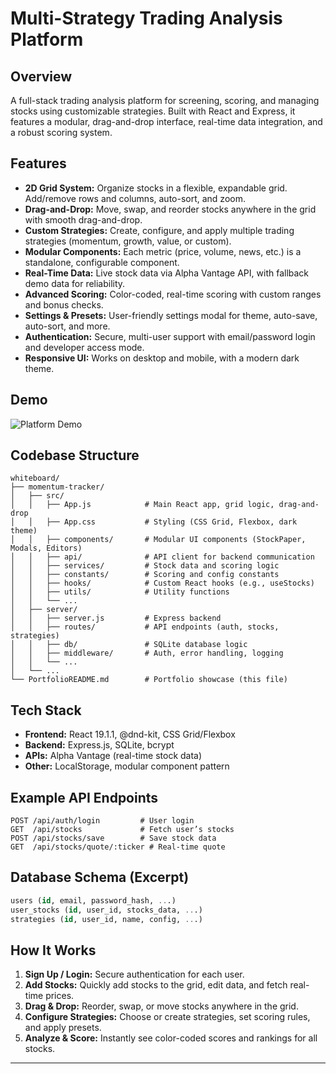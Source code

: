 # Multi-Strategy Trading Analysis Platform

## Overview
A full-stack trading analysis platform for screening, scoring, and managing stocks using customizable strategies. Built with React and Express, it features a modular, drag-and-drop interface, real-time data integration, and a robust scoring system.

## Features
- **2D Grid System:** Organize stocks in a flexible, expandable grid. Add/remove rows and columns, auto-sort, and zoom.
- **Drag-and-Drop:** Move, swap, and reorder stocks anywhere in the grid with smooth drag-and-drop.
- **Custom Strategies:** Create, configure, and apply multiple trading strategies (momentum, growth, value, or custom).
- **Modular Components:** Each metric (price, volume, news, etc.) is a standalone, configurable component.
- **Real-Time Data:** Live stock data via Alpha Vantage API, with fallback demo data for reliability.
- **Advanced Scoring:** Color-coded, real-time scoring with custom ranges and bonus checks.
- **Settings & Presets:** User-friendly settings modal for theme, auto-save, auto-sort, and more.
- **Authentication:** Secure, multi-user support with email/password login and developer access mode.
- **Responsive UI:** Works on desktop and mobile, with a modern dark theme.

## Demo
![Platform Demo](./demo.gif)

## Codebase Structure
```
whiteboard/
├── momentum-tracker/
│   ├── src/
│   │   ├── App.js            # Main React app, grid logic, drag-and-drop
│   │   ├── App.css           # Styling (CSS Grid, Flexbox, dark theme)
│   │   ├── components/       # Modular UI components (StockPaper, Modals, Editors)
│   │   ├── api/              # API client for backend communication
│   │   ├── services/         # Stock data and scoring logic
│   │   ├── constants/        # Scoring and config constants
│   │   ├── hooks/            # Custom React hooks (e.g., useStocks)
│   │   ├── utils/            # Utility functions
│   │   └── ...
│   ├── server/
│   │   ├── server.js         # Express backend
│   │   ├── routes/           # API endpoints (auth, stocks, strategies)
│   │   ├── db/               # SQLite database logic
│   │   ├── middleware/       # Auth, error handling, logging
│   │   └── ...
│   └── ...
└── PortfolioREADME.md        # Portfolio showcase (this file)
```

## Tech Stack
- **Frontend:** React 19.1.1, @dnd-kit, CSS Grid/Flexbox
- **Backend:** Express.js, SQLite, bcrypt
- **APIs:** Alpha Vantage (real-time stock data)
- **Other:** LocalStorage, modular component pattern

## Example API Endpoints
```
POST /api/auth/login         # User login
GET  /api/stocks             # Fetch user’s stocks
POST /api/stocks/save        # Save stock data
GET  /api/stocks/quote/:ticker # Real-time quote
```

## Database Schema (Excerpt)
```sql
users (id, email, password_hash, ...)
user_stocks (id, user_id, stocks_data, ...)
strategies (id, user_id, name, config, ...)
```

## How It Works
1. **Sign Up / Login:** Secure authentication for each user.
2. **Add Stocks:** Quickly add stocks to the grid, edit data, and fetch real-time prices.
3. **Drag & Drop:** Reorder, swap, or move stocks anywhere in the grid.
4. **Configure Strategies:** Choose or create strategies, set scoring rules, and apply presets.
5. **Analyze & Score:** Instantly see color-coded scores and rankings for all stocks.

---


